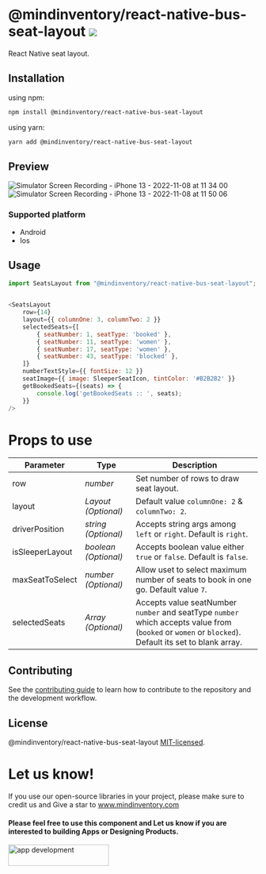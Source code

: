 # @mindinventory/react-native-bus-seat-layout [![](https://img.shields.io/npm/v/@mindinventory/react-native-tab-bar-interaction.svg)](https://www.npmjs.com/package/@mindinventory/react-native-tab-bar-interaction)

React Native seat layout.

## Installation
using npm:
```sh
npm install @mindinventory/react-native-bus-seat-layout
```
using yarn:
```sh
yarn add @mindinventory/react-native-bus-seat-layout
```

## Preview
![Simulator Screen Recording - iPhone 13 - 2022-11-08 at 11 34 00](https://user-images.githubusercontent.com/82019401/200490503-8485ac1d-bc3b-4b65-aba5-688da62ffdd8.gif)
![Simulator Screen Recording - iPhone 13 - 2022-11-08 at 11 50 06](https://user-images.githubusercontent.com/82019401/200490528-056ee01f-1130-4fff-b1f2-2ef35ef13db8.gif)


### Supported platform
- Android
- Ios

## Usage
```js
import SeatsLayout from "@mindinventory/react-native-bus-seat-layout";
```

```js

<SeatsLayout
    row={14}
    layout={{ columnOne: 3, columnTwo: 2 }}
    selectedSeats={[
        { seatNumber: 1, seatType: 'booked' },
        { seatNumber: 11, seatType: 'women' },
        { seatNumber: 17, seatType: 'women' },
        { seatNumber: 43, seatType: 'blocked' },
    ]}
    numberTextStyle={{ fontSize: 12 }}
    seatImage={{ image: SleeperSeatIcon, tintColor: '#B2B2B2' }}
    getBookedSeats={(seats) => {
        console.log('getBookedSeats :: ', seats);
    }}
/>
```


# Props to use
| Parameter       | Type                              | Description                                                                         |
| --------------- | --------------------------------- | -----------                                                                         |
| row             | _number_                          | Set number of rows to draw seat layout.                                             |
| layout          | _Layout (Optional)_               | Default value `columnOne: 2` & `columnTwo: 2`.                                      |
| driverPosition  | _string (Optional)_               | Accepts string args among `left` or `right`. Default is `right`.                    |
| isSleeperLayout | _boolean (Optional)_              | Accepts boolean value either `true` or `false`. Default is `false`.                 |
| maxSeatToSelect | _number (Optional)_               | Allow uset to select maximum number of seats to book in one go. Default value `7`.  |
| selectedSeats   | _Array<SelectedSeats> (Optional)_ | Accepts value seatNumber `number` and seatType `number` which accepts value from (`booked` or `women` or `blocked`). Default its set to blank array.                                                                         |

## Contributing

See the [contributing guide](CONTRIBUTING.md) to learn how to contribute to the repository and the development workflow.

## License

@mindinventory/react-native-bus-seat-layout [MIT-licensed](https://github.com/TusharSanchaniya-mi/mi-react-native-seat-layout/blob/main/LICENSE).

# Let us know!

If you use our open-source libraries in your project, please make sure to credit us and Give a star to www.mindinventory.com

<p><h4>Please feel free to use this component and Let us know if you are interested to building Apps or Designing Products.</h4>
<a href="https://www.mindinventory.com/contact-us.php?utm_source=gthb&utm_medium=repo&utm_campaign=react-native-bus-seat-layout" target="__blank">
<img src="https://github.com/Sammindinventory/MindInventory/blob/main/hirebutton.png" width="203" height="43"  alt="app development">
</a>